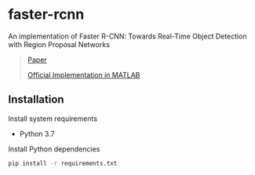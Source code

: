# faster-rcnn
An implementation of Faster R-CNN: Towards Real-Time Object Detection with Region Proposal Networks

>[Paper](https://arxiv.org/abs/1506.01497)
>
>[Official Implementation in MATLAB](https://github.com/ShaoqingRen/faster_rcnn)

## Installation

Install system requirements

- Python 3.7

Install Python dependencies

```bash
pip install -r requirements.txt
```